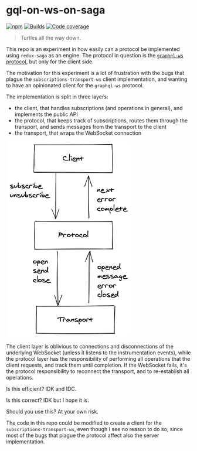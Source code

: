 # gql-on-ws-on-saga

[![npm](https://img.shields.io/npm/v/gql-on-ws-on-saga)](https://www.npmjs.com/package/gql-on-ws-on-saga)
[![Builds](https://img.shields.io/github/workflow/status/asmeikal/gql-on-ws-on-saga/Test%20CI/main)](https://github.com/asmeikal/gql-on-ws-on-saga/actions)
[![Code coverage](https://img.shields.io/coveralls/github/asmeikal/gql-on-ws-on-saga/main)](https://coveralls.io/github/asmeikal/gql-on-ws-on-saga)

> Turtles all the way down.

This repo is an experiment in how easily can a protocol be implemented using `redux-saga` as an engine.
The protocol in question is the [`graphql-ws` protocol](https://github.com/enisdenjo/graphql-ws),
but only for the client side.

The motivation for this experiment is a lot of frustration with the bugs
that plague the `subscriptions-transport-ws` client implementation,
and wanting to have an opinionated client for the `graphql-ws` protocol.

The implementation is split in three layers:
- the client, that handles subscriptions (and operations in general),
  and implements the public API
- the protocol, that keeps track of subscriptions, routes them through the
  transport, and sends messages from the transport to the client
- the transport, that wraps the WebSocket connection

![The three layers](https://github.com/asmeikal/gql-on-ws-on-saga/raw/main/assets/layers.png?raw=true)

The client layer is oblivious to connections and disconnections
of the underlying WebSocket (unless it listens to the instrumentation events),
while the protocol layer has the responsibility of performing all operations
that the client requests, and track them until completion.
If the WebSocket fails, it's the protocol responsibility to reconnect
the transport, and to re-establish all operations.

Is this efficient? IDK and IDC.

Is this correct? IDK but I hope it is.

Should you use this? At your own risk.

The code in this repo could be modified to create a client for the
`subscriptions-transport-ws`, even though I see no reason to do so,
since most of the bugs that plague the protocol affect also the server implementation.

